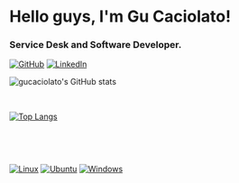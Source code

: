 <h1>Hello guys, I'm Gu Caciolato!</h1>
<h3>Service Desk and Software Developer.</h3>


<p>
  <a href="https://github.com/gucaciolato"><img alt="GitHub" src="http://img.shields.io/badge/-GitHub-181717?style=for-the-badge&logo=github&logoColor=ffffff" /></a>
  <a href="https://www.linkedin.com/in/gustavocaciolato"><img alt="LinkedIn" src="http://img.shields.io/badge/-LinkedIn-0A66C2?style=for-the-badge&logo=linkedin&logoColor=ffffff" /></a>
</p>

![gucaciolato's GitHub stats](https://github-readme-stats.vercel.app/api?username=gucaciolato&show_icons=true)
<p> <br> </p>

[![Top Langs](https://github-readme-stats.vercel.app/api/top-langs/?username=gucaciolato&layout=compact)](https://github.com/anuraghazra/github-readme-stats)
<p> <br> </p>

<!--
[![gucaciolato's wakatime stats](https://github-readme-stats.vercel.app/api/wakatime?username=gucaciolato&layout=compact)](https://github.com/anuraghazra/github-readme-stats)
<p> <br> </p>
-->
<p> <br> </p>

[![Linux](http://img.shields.io/badge/-Linux-FCC624?style=for-the-badge&logo=linux&logoColor=ffffff)](https://www.linux.org/)
[![Ubuntu](http://img.shields.io/badge/-Ubuntu-E95420?style=for-the-badge&logo=ubuntu&logoColor=ffffff)](https://ubuntu.com/)
[![Windows](http://img.shields.io/badge/-Windows-0078D6?style=for-the-badge&logo=windows&logoColor=ffffff)](https://www.microsoft.com/windows)


<!--
**gucaciolato/gucaciolato** is a ✨ _special_ ✨ repository because its `README.md` (this file) appears on your GitHub profile.

Here are some ideas to get you started:

- 🔭 I’m currently working on ...
- 🌱 I’m currently learning ...
- 👯 I’m looking to collaborate on ...
- 🤔 I’m looking for help with ...
- 💬 Ask me about ...
- 📫 How to reach me: ...
- 😄 Pronouns: ...
- ⚡ Fun fact: ...
-->

